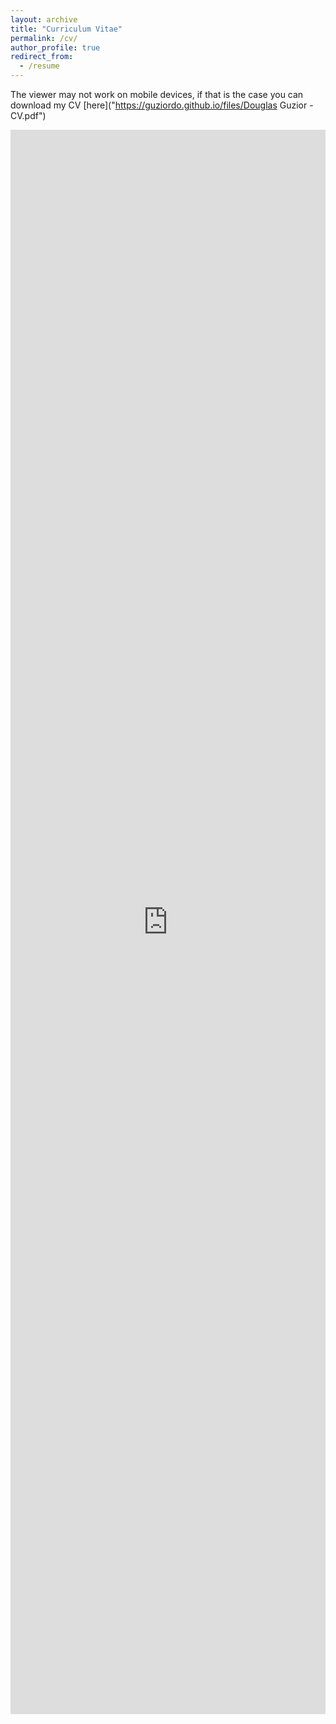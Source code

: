 ```yaml
---
layout: archive
title: "Curriculum Vitae"
permalink: /cv/
author_profile: true
redirect_from:
  - /resume
---
```

The viewer may not work on mobile devices, if that is the case you can download my CV [here]("https://guziordo.github.io/files/Douglas Guzior - CV.pdf")

<embed src="https://guziordo.github.io/files/Douglas Guzior - CV.pdf" width="100%" height = "65%"/>

